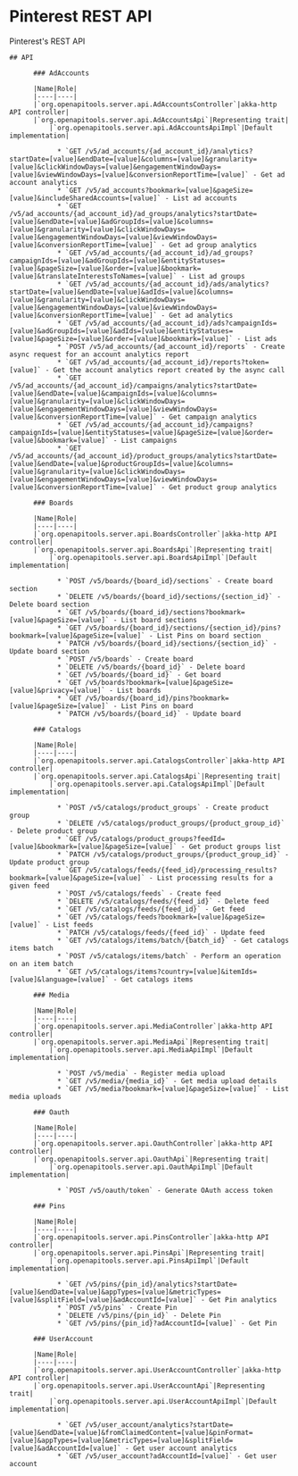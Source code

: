 # Pinterest REST API

Pinterest's REST API


    ## API

          ### AdAccounts

          |Name|Role|
          |----|----|
          |`org.openapitools.server.api.AdAccountsController`|akka-http API controller|
          |`org.openapitools.server.api.AdAccountsApi`|Representing trait|
              |`org.openapitools.server.api.AdAccountsApiImpl`|Default implementation|

                * `GET /v5/ad_accounts/{ad_account_id}/analytics?startDate=[value]&endDate=[value]&columns=[value]&granularity=[value]&clickWindowDays=[value]&engagementWindowDays=[value]&viewWindowDays=[value]&conversionReportTime=[value]` - Get ad account analytics
                * `GET /v5/ad_accounts?bookmark=[value]&pageSize=[value]&includeSharedAccounts=[value]` - List ad accounts
                * `GET /v5/ad_accounts/{ad_account_id}/ad_groups/analytics?startDate=[value]&endDate=[value]&adGroupIds=[value]&columns=[value]&granularity=[value]&clickWindowDays=[value]&engagementWindowDays=[value]&viewWindowDays=[value]&conversionReportTime=[value]` - Get ad group analytics
                * `GET /v5/ad_accounts/{ad_account_id}/ad_groups?campaignIds=[value]&adGroupIds=[value]&entityStatuses=[value]&pageSize=[value]&order=[value]&bookmark=[value]&translateInterestsToNames=[value]` - List ad groups
                * `GET /v5/ad_accounts/{ad_account_id}/ads/analytics?startDate=[value]&endDate=[value]&adIds=[value]&columns=[value]&granularity=[value]&clickWindowDays=[value]&engagementWindowDays=[value]&viewWindowDays=[value]&conversionReportTime=[value]` - Get ad analytics
                * `GET /v5/ad_accounts/{ad_account_id}/ads?campaignIds=[value]&adGroupIds=[value]&adIds=[value]&entityStatuses=[value]&pageSize=[value]&order=[value]&bookmark=[value]` - List ads
                * `POST /v5/ad_accounts/{ad_account_id}/reports` - Create async request for an account analytics report
                * `GET /v5/ad_accounts/{ad_account_id}/reports?token=[value]` - Get the account analytics report created by the async call
                * `GET /v5/ad_accounts/{ad_account_id}/campaigns/analytics?startDate=[value]&endDate=[value]&campaignIds=[value]&columns=[value]&granularity=[value]&clickWindowDays=[value]&engagementWindowDays=[value]&viewWindowDays=[value]&conversionReportTime=[value]` - Get campaign analytics
                * `GET /v5/ad_accounts/{ad_account_id}/campaigns?campaignIds=[value]&entityStatuses=[value]&pageSize=[value]&order=[value]&bookmark=[value]` - List campaigns
                * `GET /v5/ad_accounts/{ad_account_id}/product_groups/analytics?startDate=[value]&endDate=[value]&productGroupIds=[value]&columns=[value]&granularity=[value]&clickWindowDays=[value]&engagementWindowDays=[value]&viewWindowDays=[value]&conversionReportTime=[value]` - Get product group analytics

          ### Boards

          |Name|Role|
          |----|----|
          |`org.openapitools.server.api.BoardsController`|akka-http API controller|
          |`org.openapitools.server.api.BoardsApi`|Representing trait|
              |`org.openapitools.server.api.BoardsApiImpl`|Default implementation|

                * `POST /v5/boards/{board_id}/sections` - Create board section
                * `DELETE /v5/boards/{board_id}/sections/{section_id}` - Delete board section
                * `GET /v5/boards/{board_id}/sections?bookmark=[value]&pageSize=[value]` - List board sections
                * `GET /v5/boards/{board_id}/sections/{section_id}/pins?bookmark=[value]&pageSize=[value]` - List Pins on board section
                * `PATCH /v5/boards/{board_id}/sections/{section_id}` - Update board section
                * `POST /v5/boards` - Create board
                * `DELETE /v5/boards/{board_id}` - Delete board
                * `GET /v5/boards/{board_id}` - Get board
                * `GET /v5/boards?bookmark=[value]&pageSize=[value]&privacy=[value]` - List boards
                * `GET /v5/boards/{board_id}/pins?bookmark=[value]&pageSize=[value]` - List Pins on board
                * `PATCH /v5/boards/{board_id}` - Update board

          ### Catalogs

          |Name|Role|
          |----|----|
          |`org.openapitools.server.api.CatalogsController`|akka-http API controller|
          |`org.openapitools.server.api.CatalogsApi`|Representing trait|
              |`org.openapitools.server.api.CatalogsApiImpl`|Default implementation|

                * `POST /v5/catalogs/product_groups` - Create product group
                * `DELETE /v5/catalogs/product_groups/{product_group_id}` - Delete product group
                * `GET /v5/catalogs/product_groups?feedId=[value]&bookmark=[value]&pageSize=[value]` - Get product groups list
                * `PATCH /v5/catalogs/product_groups/{product_group_id}` - Update product group
                * `GET /v5/catalogs/feeds/{feed_id}/processing_results?bookmark=[value]&pageSize=[value]` - List processing results for a given feed
                * `POST /v5/catalogs/feeds` - Create feed
                * `DELETE /v5/catalogs/feeds/{feed_id}` - Delete feed
                * `GET /v5/catalogs/feeds/{feed_id}` - Get feed
                * `GET /v5/catalogs/feeds?bookmark=[value]&pageSize=[value]` - List feeds
                * `PATCH /v5/catalogs/feeds/{feed_id}` - Update feed
                * `GET /v5/catalogs/items/batch/{batch_id}` - Get catalogs items batch
                * `POST /v5/catalogs/items/batch` - Perform an operation on an item batch
                * `GET /v5/catalogs/items?country=[value]&itemIds=[value]&language=[value]` - Get catalogs items

          ### Media

          |Name|Role|
          |----|----|
          |`org.openapitools.server.api.MediaController`|akka-http API controller|
          |`org.openapitools.server.api.MediaApi`|Representing trait|
              |`org.openapitools.server.api.MediaApiImpl`|Default implementation|

                * `POST /v5/media` - Register media upload
                * `GET /v5/media/{media_id}` - Get media upload details
                * `GET /v5/media?bookmark=[value]&pageSize=[value]` - List media uploads

          ### Oauth

          |Name|Role|
          |----|----|
          |`org.openapitools.server.api.OauthController`|akka-http API controller|
          |`org.openapitools.server.api.OauthApi`|Representing trait|
              |`org.openapitools.server.api.OauthApiImpl`|Default implementation|

                * `POST /v5/oauth/token` - Generate OAuth access token

          ### Pins

          |Name|Role|
          |----|----|
          |`org.openapitools.server.api.PinsController`|akka-http API controller|
          |`org.openapitools.server.api.PinsApi`|Representing trait|
              |`org.openapitools.server.api.PinsApiImpl`|Default implementation|

                * `GET /v5/pins/{pin_id}/analytics?startDate=[value]&endDate=[value]&appTypes=[value]&metricTypes=[value]&splitField=[value]&adAccountId=[value]` - Get Pin analytics
                * `POST /v5/pins` - Create Pin
                * `DELETE /v5/pins/{pin_id}` - Delete Pin
                * `GET /v5/pins/{pin_id}?adAccountId=[value]` - Get Pin

          ### UserAccount

          |Name|Role|
          |----|----|
          |`org.openapitools.server.api.UserAccountController`|akka-http API controller|
          |`org.openapitools.server.api.UserAccountApi`|Representing trait|
              |`org.openapitools.server.api.UserAccountApiImpl`|Default implementation|

                * `GET /v5/user_account/analytics?startDate=[value]&endDate=[value]&fromClaimedContent=[value]&pinFormat=[value]&appTypes=[value]&metricTypes=[value]&splitField=[value]&adAccountId=[value]` - Get user account analytics
                * `GET /v5/user_account?adAccountId=[value]` - Get user account

